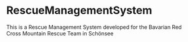 RescueManagementSystem
======================

This is a Rescue Management System developed for the Bavarian Red Cross Mountain Rescue Team in Schönsee
